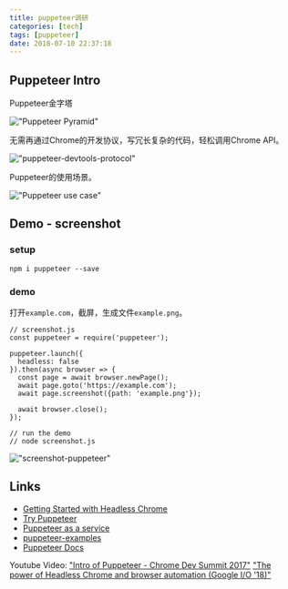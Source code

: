```yaml
---
title: puppeteer调研
categories: [tech]
tags: [puppeteer]
date: 2018-07-10 22:37:18
---
```


## Puppeteer Intro

Puppeteer金字塔

!["Puppeteer Pyramid"](https://sinacloud.net/woodysblog/img/puppeteer-pyramid.png)

无需再通过Chrome的开发协议，写冗长复杂的代码，轻松调用Chrome API。

!["puppeteer-devtools-protocol"](https://sinacloud.net/woodysblog/img/puppeteer-devtools-protocol.png)

Puppeteer的使用场景。

!["Puppeteer use case"](https://sinacloud.net/woodysblog/img/puppeteer-use-cases.png)

## Demo - screenshot

### setup

```
npm i puppeteer --save
```

### demo

打开`example.com`，截屏，生成文件`example.png`。

```
// screenshot.js
const puppeteer = require('puppeteer');

puppeteer.launch({
  headless: false
}).then(async browser => {
  const page = await browser.newPage();
  await page.goto('https://example.com');
  await page.screenshot({path: 'example.png'});

  await browser.close();
});

// run the demo
// node screenshot.js
```

!["screenshot-puppeteer"](https://sinacloud.net/woodysblog/img/screenshot-puppeteer.gif)

## Links

* [Getting Started with Headless Chrome](https://developers.google.com/web/updates/2017/04/headless-chrome)
* [Try Puppeteer](https://try-puppeteer.appspot.com/)
* [Puppeteer as a service](https://pptraas.com/)
* [puppeteer-examples](https://github.com/GoogleChromeLabs/puppeteer-examples)
* [Puppeteer Docs](https://developers.google.com/web/tools/puppeteer/)

Youtube Video:
["Intro of Puppeteer - Chrome Dev Summit 2017"](https://youtu.be/7-XnEMrQnn4?t=986)
["The power of Headless Chrome and browser automation (Google I/O '18)"](https://www.youtube.com/watch?v=lhZOFUY1weo)
